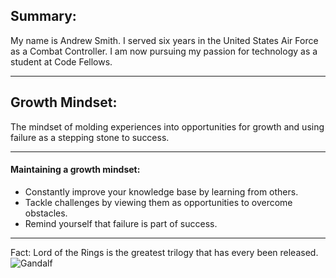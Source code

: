 ## Summary:

My name is Andrew Smith. I served six years in the United States Air Force as a Combat Controller. I am now pursuing my passion for technology as a student at Code Fellows. 

___

## Growth Mindset:

The mindset of molding experiences into opportunities for growth and using failure as a stepping stone to success. 

___

#### Maintaining a growth mindset: 

- Constantly improve your knowledge base by learning from others. 
- Tackle challenges by viewing them as opportunities to overcome obstacles. 
- Remind yourself that failure is part of success. 

___

Fact: Lord of the Rings is the greatest trilogy that has every been released. 
![Gandalf](https://cdn1.thr.com/sites/default/files/imagecache/landscape_928x523/2012/09/Gandalf_a_l.jpg#gandalf)
